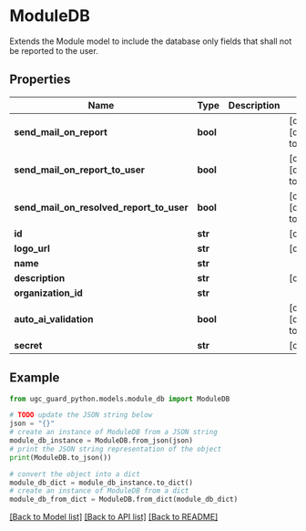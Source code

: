# ModuleDB

Extends the Module model to include the database only fields that shall not be reported to the user.

## Properties

Name | Type | Description | Notes
------------ | ------------- | ------------- | -------------
**send_mail_on_report** | **bool** |  | [optional] [default to False]
**send_mail_on_report_to_user** | **bool** |  | [optional] [default to False]
**send_mail_on_resolved_report_to_user** | **bool** |  | [optional] [default to False]
**id** | **str** |  | [optional] 
**logo_url** | **str** |  | [optional] 
**name** | **str** |  | 
**description** | **str** |  | [optional] 
**organization_id** | **str** |  | 
**auto_ai_validation** | **bool** |  | [optional] [default to False]
**secret** | **str** |  | [optional] 

## Example

```python
from ugc_guard_python.models.module_db import ModuleDB

# TODO update the JSON string below
json = "{}"
# create an instance of ModuleDB from a JSON string
module_db_instance = ModuleDB.from_json(json)
# print the JSON string representation of the object
print(ModuleDB.to_json())

# convert the object into a dict
module_db_dict = module_db_instance.to_dict()
# create an instance of ModuleDB from a dict
module_db_from_dict = ModuleDB.from_dict(module_db_dict)
```
[[Back to Model list]](../README.md#documentation-for-models) [[Back to API list]](../README.md#documentation-for-api-endpoints) [[Back to README]](../README.md)


